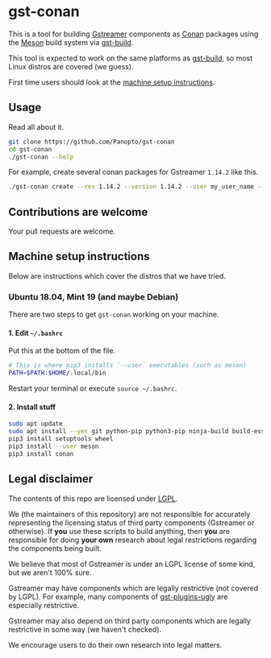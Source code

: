 # gst-conan
This is a tool for building [Gstreamer](https://gstreamer.freedesktop.org/) components as [Conan](https://conan.io/) packages
using the [Meson](https://mesonbuild.com/) build system via [gst-build](https://github.com/GStreamer/gst-build).

This tool is expected to work on the same platforms as [gst-build](https://github.com/GStreamer/gst-build), so most Linux
distros are covered (we guess).

First time users should look at the [machine setup instructions](#machine-setup-instructions).

## Usage
Read all about it.

```bash
git clone https://github.com/Panopto/gst-conan
cd gst-conan
./gst-conan --help
```

For example, create several conan packages for Gstreamer `1.14.2` like this.

```bash
./gst-conan create --rev 1.14.2 --version 1.14.2 --user my_user_name --channel my_channel
```

## Contributions are welcome
Your pull requests are welcome.

## Machine setup instructions

Below are instructions which cover the distros that we have tried.

### Ubuntu 18.04, Mint 19 (and maybe Debian)
There are two steps to get `gst-conan` working on your machine. 

#### 1. Edit `~/.bashrc`
Put this at the bottom of the file.

```bash
# This is where pip3 installs `--user` executables (such as meson)
PATH=$PATH:$HOME/.local/bin
```

Restart your terminal or execute `source ~/.bashrc`.

#### 2. Install stuff
```bash
sudo apt update
sudo apt install --yes git python-pip python3-pip ninja-build build-essential libmount-dev libselinux-dev gobject-introspection libglib2.0-dev libgirepository1.0-dev libxml2-dev libavfilter-dev
pip3 install setuptools wheel
pip3 install --user meson
pip3 install conan
```

## Legal disclaimer
The contents of this repo are licensed under [LGPL](license).

We (the maintainers of this repository) are not responsible for accurately representing the licensing status of third
party components (Gstreamer or otherwise).  If **you** use these scripts to build anything, then **you** are responsible
for doing **your own** research about legal restrictions regarding the components being built.

We believe that most of Gstreamer is under an LGPL license of some kind, but we aren't 100% sure.

Gstreamer may have components which are legally restrictive (not covered by LGPL).  For example, many
components of [gst-plugins-ugly](https://github.com/GStreamer/gst-plugins-ugly) are especially restrictive.

Gstreamer may also depend on third party components which are legally restrictive in some way (we haven't checked).

We encourage users to do their own research into legal matters.